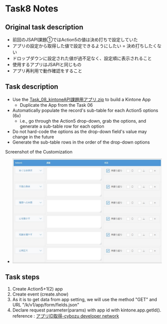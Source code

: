 # Task8 Notes

## Original task description

* 前回のJSAPI課題①ではAction5の値は決め打ちで設定していた
* アプリの設定から取得した値で設定できるようにしたい = 決め打ちしたくない
* ドロップダウンに設定された値が過不⾜なく、設定順に表⽰されること
* 使⽤するアプリはJSAPIと同じもの
* アプリ再利⽤で動作確認をすること

## Task description

* Use the [Task_08_kintoneAPI課題用アプリ.zip](Task_08_kintoneAPI課題用アプリ.zip) to build a Kintone App
  * Duplicate the App from the Task 06
* Automatically populate the record's sub-table for each Action5 options (6x)
  * i.e., go through the Action5 drop-down, grab the options, and generate a sub-table row for each option
* Do not hard-code the options as the drop-down field's value may change in the future
* Generate the sub-table rows in the order of the drop-down options

Screenshot of the Customization
* ![task_08_goal.png](task_08_goal.png)

## Task steps

1. Create Action5+1(2) app
1. Create event (create.show)
1. As it is to get data from app setting, we will use the method "GET" and URL "/k/v1/app/form/fields.json"
1. Declare request parameter(params) with app id with kintone.app.getId(). reference : [アプリID取得-cybozu developer network](https://developer.cybozu.io/hc/ja/articles/202166300-%E3%82%A2%E3%83%97%E3%83%AAID%E5%8F%96%E5%BE%97)

